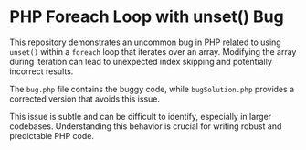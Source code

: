 # PHP Foreach Loop with unset() Bug
This repository demonstrates an uncommon bug in PHP related to using `unset()` within a `foreach` loop that iterates over an array.  Modifying the array during iteration can lead to unexpected index skipping and potentially incorrect results.

The `bug.php` file contains the buggy code, while `bugSolution.php` provides a corrected version that avoids this issue.

This issue is subtle and can be difficult to identify, especially in larger codebases.  Understanding this behavior is crucial for writing robust and predictable PHP code.